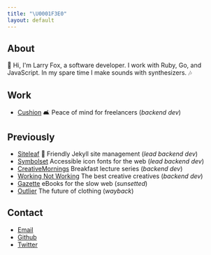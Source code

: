 ```yaml
---
title: "\U0001F3E0"
layout: default
---
```


## About

👋 Hi, I'm Larry Fox, a software developer. I work with Ruby, Go, and JavaScript. In my spare time I make sounds with synthesizers. 🎶

## Work

- [Cushion](http://cushionapp.com) 🛋 Peace of mind for freelancers (_backend dev_)

## Previously

- [Siteleaf](http://siteleaf.com) 🍃 Friendly Jekyll site management (_lead backend dev_)
- [Symbolset](http://symbolset.com) Accessible icon fonts for the web (_lead backend dev_)
- [CreativeMornings](http://creativemornings.com) Breakfast lecture series (_backend dev_)
- [Working Not Working](http://workingnotworking.com) The best creative creatives (_backend dev_)
- [Gazette](http://gazette.io) eBooks for the slow web (_sunsetted_)
- [Outlier](http://outlier.cc) The future of clothing (_wayback_)

## Contact

- [Email](mailto:l@rryfox.us)
- [Github](https://github.com/larryfox)
- [Twitter](https://twitter.com/larrythefox)